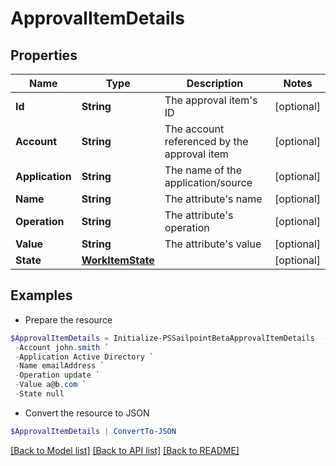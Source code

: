 # ApprovalItemDetails
## Properties

Name | Type | Description | Notes
------------ | ------------- | ------------- | -------------
**Id** | **String** | The approval item&#39;s ID | [optional] 
**Account** | **String** | The account referenced by the approval item | [optional] 
**Application** | **String** | The name of the application/source | [optional] 
**Name** | **String** | The attribute&#39;s name | [optional] 
**Operation** | **String** | The attribute&#39;s operation | [optional] 
**Value** | **String** | The attribute&#39;s value | [optional] 
**State** | [**WorkItemState**](WorkItemState.md) |  | [optional] 

## Examples

- Prepare the resource
```powershell
$ApprovalItemDetails = Initialize-PSSailpointBetaApprovalItemDetails  -Id 2c9180835d2e5168015d32f890ca1581 `
 -Account john.smith `
 -Application Active Directory `
 -Name emailAddress `
 -Operation update `
 -Value a@b.com `
 -State null
```

- Convert the resource to JSON
```powershell
$ApprovalItemDetails | ConvertTo-JSON
```

[[Back to Model list]](../README.md#documentation-for-models) [[Back to API list]](../README.md#documentation-for-api-endpoints) [[Back to README]](../README.md)

